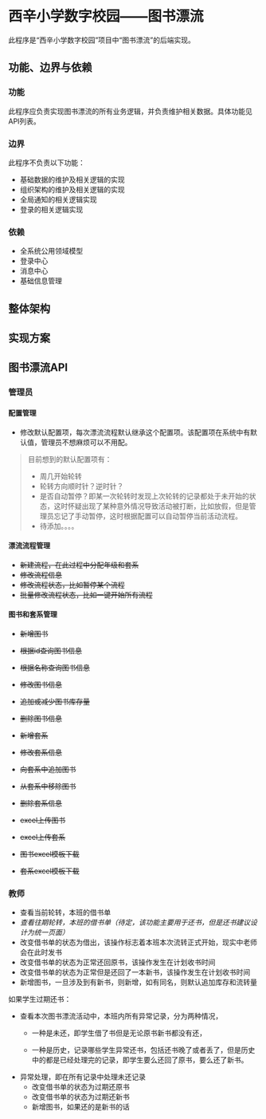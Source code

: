 # 西辛小学数字校园——图书漂流

此程序是“西辛小学数字校园”项目中“图书漂流”的后端实现。

## 功能、边界与依赖

### 功能

此程序应负责实现图书漂流的所有业务逻辑，并负责维护相关数据。具体功能见API列表。

### 边界

此程序不负责以下功能：

- 基础数据的维护及相关逻辑的实现
- 组织架构的维护及相关逻辑的实现
- 全局通知的相关逻辑实现
- 登录的相关逻辑实现

### 依赖

- 全系统公用领域模型
- 登录中心
- 消息中心
- 基础信息管理

## 整体架构

## 实现方案

## 图书漂流API

### 管理员

#### 配置管理

- 修改默认配置项，每次漂流流程默认继承这个配置项。该配置项在系统中有默认值，管理员不想麻烦可以不用配。

> 目前想到的默认配置项有：
>
> - 周几开始轮转
> - 轮转方向顺时针？逆时针？
> - 是否自动暂停？即某一次轮转时发现上次轮转的记录都处于未开始的状态，这时怀疑出现了某种意外情况导致活动被打断，比如放假，但是管理员忘记了手动暂停，这时根据配置可以自动暂停当前活动流程。
> - 待添加。。。。

#### 漂流流程管理
- ~~新建流程，在此过程中分配年级和套系~~
- ~~修改流程信息~~
- ~~修改流程状态，比如暂停某个流程~~
- ~~批量修改流程状态，比如一键开始所有流程~~

#### 图书和套系管理

- ~~新增图书~~
- ~~根据id查询图书信息~~
- ~~根据名称查询图书信息~~
- ~~修改图书信息~~
- ~~追加或减少图书库存量~~
- ~~删除图书信息~~

- ~~新增套系~~
- ~~修改套系信息~~
- ~~向套系中追加图书~~
- ~~从套系中移除图书~~
- ~~删除套系信息~~

- ~~excel上传图书~~
- ~~excel上传套系~~
- ~~图书excel模板下载~~
- ~~套系excel模板下载~~

### 教师

- 查看当前轮转，本班的借书单
- *查看往期轮转，本班的借书单（待定，该功能主要用于还书，但是还书建议设计为统一页面）*
- 改变借书单的状态为借出，该操作标志着本班本次流转正式开始，现实中老师会在此时发书
- 改变借书单的状态为正常还回原书，该操作发生在计划收书时间
- 改变借书单的状态为正常但是还回了一本新书，该操作发生在计划收书时间
- 新增图书，一旦涉及到有新书，则新增，如有同名，则默认追加库存和流转量

如果学生过期还书：

- 查看本次图书漂流活动中，本班内所有异常记录，分为两种情况，
    - 一种是未还，即学生借了书但是无论原书新书都没有还，

    - 一种是历史，记录哪些学生异常还书，包括还书晚了或者丢了，但是历史中的都是已经处理完的记录，即学生要么还回了原书，要么还了新书。
- 异常处理，即在所有记录中处理未还记录
    - 改变借书单的状态为过期还原书
    - 改变借书单的状态为过期还新书
    - 新增图书，如果还的是新书的话


